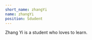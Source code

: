 ```yaml
---
short_name: zhangYi
name: zhangYi
position: Sdudent
---
```

Zhang Yi is a student who loves to learn.